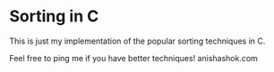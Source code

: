 # Sorting in C

This is just my implementation of the popular sorting techniques in C.

Feel free to ping me if you have better techniques! 
anishashok.com
